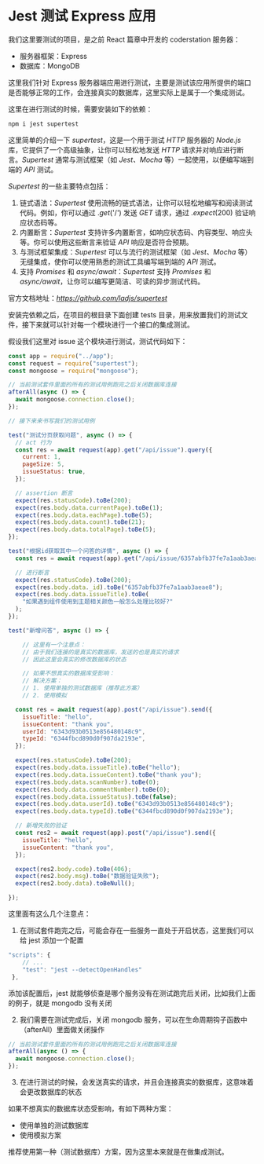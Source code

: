 # Jest 测试 Express 应用

我们这里要测试的项目，是之前 React 篇章中开发的 coderstation 服务器：

- 服务器框架：Express
- 数据库：MongoDB

这里我们针对 Express 服务器端应用进行测试，主要是测试该应用所提供的端口是否能够正常的工作，会连接真实的数据库，这里实际上是属于一个集成测试。

这里在进行测试的时候，需要安装如下的依赖：

```js
npm i jest supertest
```

这里简单的介绍一下 *supertest*，这是一个用于测试 *HTTP* 服务器的 *Node.js* 库，它提供了一个高级抽象，让你可以轻松地发送 *HTTP* 请求并对响应进行断言。*Supertest* 通常与测试框架（如 *Jest、Mocha* 等）一起使用，以便编写端到端的 *API* 测试。

*Supertest* 的一些主要特点包括：

1. 链式语法：*Supertest* 使用流畅的链式语法，让你可以轻松地编写和阅读测试代码。例如，你可以通过 .*get*('/') 发送 *GET* 请求，通过 .*expect*(200) 验证响应状态码等。
2. 内置断言：*Supertest* 支持许多内置断言，如响应状态码、内容类型、响应头等。你可以使用这些断言来验证 *API* 响应是否符合预期。
3. 与测试框架集成：*Supertest* 可以与流行的测试框架（如 *Jest、Mocha* 等）无缝集成，使你可以使用熟悉的测试工具编写端到端的 *API* 测试。
4. 支持 *Promises* 和 *async/await*：*Supertest* 支持 *Promises* 和 *async/await*，让你可以编写更简洁、可读的异步测试代码。

官方文档地址：*https://github.com/ladjs/supertest*



安装完依赖之后，在项目的根目录下面创建 tests 目录，用来放置我们的测试文件，接下来就可以针对每一个模块进行一个接口的集成测试。

假设我们这里对 issue 这个模块进行测试，测试代码如下：

```js
const app = require("../app");
const request = require("supertest");
const mongoose = require("mongoose");

// 当前测试套件里面的所有的测试用例跑完之后关闭数据库连接
afterAll(async () => {
  await mongoose.connection.close();
});

// 接下来来书写我们的测试用例

test("测试分页获取问题", async () => {
  // act 行为
  const res = await request(app).get("/api/issue").query({
    current: 1,
    pageSize: 5,
    issueStatus: true,
  });

  // assertion 断言
  expect(res.statusCode).toBe(200);
  expect(res.body.data.currentPage).toBe(1);
  expect(res.body.data.eachPage).toBe(5);
  expect(res.body.data.count).toBe(21);
  expect(res.body.data.totalPage).toBe(5);
});

test("根据id获取其中一个问答的详情", async () => {
  const res = await request(app).get("/api/issue/6357abfb37fe7a1aab3aeae8");

  // 进行断言
  expect(res.statusCode).toBe(200);
  expect(res.body.data._id).toBe("6357abfb37fe7a1aab3aeae8");
  expect(res.body.data.issueTitle).toBe(
    "如果遇到组件使用到主题相关颜色一般怎么处理比较好?"
  );
});

test("新增问答", async () => {

    // 这里有一个注意点：
    // 由于我们连接的是真实的数据库，发送的也是真实的请求
    // 因此这里会真实的修改数据库的状态

    // 如果不想真实的数据库受影响：
    // 解决方案：
    // 1. 使用单独的测试数据库（推荐此方案）
    // 2. 使用模拟

  const res = await request(app).post("/api/issue").send({
    issueTitle: "hello",
    issueContent: "thank you",
    userId: "6343d93b0513e856480148c9",
    typeId: "6344fbcd890d0f907da2193e",
  });

  expect(res.statusCode).toBe(200);
  expect(res.body.data.issueTitle).toBe("hello");
  expect(res.body.data.issueContent).toBe("thank you");
  expect(res.body.data.scanNumber).toBe(0);
  expect(res.body.data.commentNumber).toBe(0);
  expect(res.body.data.issueStatus).toBe(false);
  expect(res.body.data.userId).toBe("6343d93b0513e856480148c9");
  expect(res.body.data.typeId).toBe("6344fbcd890d0f907da2193e");

  // 新增失败的验证
  const res2 = await request(app).post("/api/issue").send({
    issueTitle: "hello",
    issueContent: "thank you",
  });

  expect(res2.body.code).toBe(406);
  expect(res2.body.msg).toBe("数据验证失败");
  expect(res2.body.data).toBeNull();

});
```

这里面有这么几个注意点：

1. 在测试套件跑完之后，可能会存在一些服务一直处于开启状态，这里我们可以给 jest 添加一个配置

```js
"scripts": {
    // ...
    "test": "jest --detectOpenHandles"
 },
```

添加该配置后，jest 就能够侦查是哪个服务没有在测试跑完后关闭，比如我们上面的例子，就是 mongodb 没有关闭



2. 我们需要在测试完成后，关闭 mongodb 服务，可以在生命周期钩子函数中（afterAll）里面做关闭操作

```js
// 当前测试套件里面的所有的测试用例跑完之后关闭数据库连接
afterAll(async () => {
  await mongoose.connection.close();
});
```



3. 在进行测试的时候，会发送真实的请求，并且会连接真实的数据库，这意味着会更改数据库的状态

如果不想真实的数据库状态受影响，有如下两种方案：

- 使用单独的测试数据库
- 使用模拟方案

推荐使用第一种（测试数据库）方案，因为这里本来就是在做集成测试。